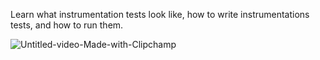 Learn what instrumentation tests look like, how to write instrumentations tests, and how to run them.

![Untitled-video-Made-with-Clipchamp](https://github.com/nuhanordin/NATIVE-MOBILE-PROGRAMMING/assets/107660860/706080e0-4c90-44b7-8413-e3724e99110c)

